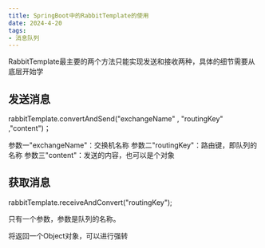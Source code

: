 ```yaml
---
title: SpringBoot中的RabbitTemplate的使用
date: 2024-4-20
tags:
- 消息队列
---
```


RabbitTemplate最主要的两个方法只能实现发送和接收两种，具体的细节需要从底层开始学

## 发送消息

rabbitTemplate.convertAndSend("exchangeName" , "routingKey" ,"content")；

参数一"exchangeName"：交换机名称
参数二"routingKey"：路由键，即队列的名称
参数三"content"：发送的内容，也可以是个对象

## 获取消息

rabbitTemplate.receiveAndConvert("routingKey");

只有一个参数，参数是队列的名称。

将返回一个Object对象，可以进行强转
